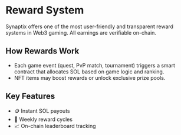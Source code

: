 # Reward System

Synaptix offers one of the most user-friendly and transparent reward systems in Web3 gaming. All earnings are verifiable on-chain.

## How Rewards Work
- Each game event (quest, PvP match, tournament) triggers a smart contract that allocates SOL based on game logic and ranking.
- NFT items may boost rewards or unlock exclusive prize pools.

## Key Features
- 🪙 Instant SOL payouts
- 🔁 Weekly reward cycles
- 📈 On-chain leaderboard tracking
